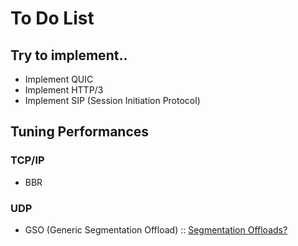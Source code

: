 # To Do List

## Try to implement..

- Implement QUIC
- Implement HTTP/3
- Implement SIP (Session Initiation Protocol)

## Tuning Performances

### TCP/IP

- BBR

### UDP

- GSO (Generic Segmentation Offload) :: [Segmentation Offloads?](https://www.kernel.org/doc/html/latest/networking/segmentation-offloads.html)
